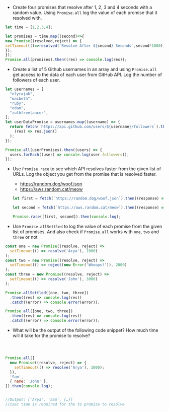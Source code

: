 - Create four promises that resolve after 1, 2, 3 and 4 seconds with a random value. Using `Promise.all` log the value of each promise that it resolved with.
```js
let time = [1,2,3,4];

let promises = time.map((second)=>{
new Promise((resolved,reject) => {
setTimeout(()=>resolved(`Resolve After ${second} Seconds`,second*1000));
});
});
Promise.all(promises).then((res) => console.log(res)); 
```
- Create a list of 5 Github usernames in an array and using `Promise.all` get access to the data of each user from GitHub API. Log the number of followers of each user.
```js
let usernames = [
  "olyrajak",
  "macbeth",
  "ruby",
  "odan",
  "zulhfreelancer",
];
let userDataPromise = usernames.map((username) => {
  return fetch(`https://api.github.com/users/${username}/followers`).then(
    (res) => res.json()
  );
});

Promise.all(userPromises).then((users) => {
  users.forEach((user) => console.log(user.followers));
});
```



- Use `Promise.race` to see which API resolves faster from the given list of URLs. Log the object you get from the promise that is resolved faster.

  - https://random.dog/woof.json
  - https://aws.random.cat/meow

  ```js
  let first = fetch(`https://random.dog/woof.json`).then((response) => response.json());

  let second = fetch(`https://aws.random.cat/meow`).then((response) => response.json());

  Promise.race([first, second]).then(console.log);
  ```

- Use `Promise.allSettled` to log the value of each promise from the given list of promises. And also check if `Promise.all` works with `one`, `two` and `three` or not

```js
const one = new Promise((resolve, reject) =>
  setTimeout(() => resolve('Arya'), 1000)
);
const two = new Promise((resolve, reject) =>
  setTimeout(() => reject(new Error('Whoops!')), 2000)
);
const three = new Promise((resolve, reject) =>
  setTimeout(() => resolve('John'), 3000)
);

Promise.allSettled([one, two, three])
  .then((res) => console.log(res))
  .catch((error) => console.error(error));

Promise.all([one, two, three])
  .then((res) => console.log(res))
  .catch((error) => console.error(error));
```

- What will be the output of the following code snippet? How much time will it take for the promise to resolve?

```js



Promise.all([
  new Promise((resolve, reject) => {
    setTimeout(() => resolve('Arya'), 1000);
  }),
  'Sam',
  { name: 'John' },
]).then(console.log);


//Output: ['Arya', 'Sam', {…}]
//1sec time is required for the to promise to resolve








```
